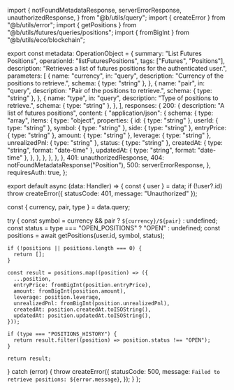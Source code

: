 import {
  notFoundMetadataResponse,
  serverErrorResponse,
  unauthorizedResponse,
} from "@b/utils/query";
import { createError } from "@b/utils/error";
import { getPositions } from "@b/utils/futures/queries/positions";
import { fromBigInt } from "@b/utils/eco/blockchain";

export const metadata: OperationObject = {
  summary: "List Futures Positions",
  operationId: "listFuturesPositions",
  tags: ["Futures", "Positions"],
  description:
    "Retrieves a list of futures positions for the authenticated user.",
  parameters: [
    {
      name: "currency",
      in: "query",
      description: "Currency of the positions to retrieve.",
      schema: { type: "string" },
    },
    {
      name: "pair",
      in: "query",
      description: "Pair of the positions to retrieve.",
      schema: { type: "string" },
    },
    {
      name: "type",
      in: "query",
      description: "Type of positions to retrieve.",
      schema: { type: "string" },
    },
  ],
  responses: {
    200: {
      description: "A list of futures positions",
      content: {
        "application/json": {
          schema: {
            type: "array",
            items: {
              type: "object",
              properties: {
                id: { type: "string" },
                userId: { type: "string" },
                symbol: { type: "string" },
                side: { type: "string" },
                entryPrice: { type: "string" },
                amount: { type: "string" },
                leverage: { type: "string" },
                unrealizedPnl: { type: "string" },
                status: { type: "string" },
                createdAt: { type: "string", format: "date-time" },
                updatedAt: { type: "string", format: "date-time" },
              },
            },
          },
        },
      },
    },
    401: unauthorizedResponse,
    404: notFoundMetadataResponse("Position"),
    500: serverErrorResponse,
  },
  requiresAuth: true,
};

export default async (data: Handler) => {
  const { user } = data;
  if (!user?.id)
    throw createError({ statusCode: 401, message: "Unauthorized" });

  const { currency, pair, type } = data.query;

  try {
    const symbol = currency && pair ? `${currency}/${pair}` : undefined;
    const status = type === "OPEN_POSITIONS" ? "OPEN" : undefined;
    const positions = await getPositions(user.id, symbol, status);

    if (!positions || positions.length === 0) {
      return [];
    }

    const result = positions.map((position) => ({
      ...position,
      entryPrice: fromBigInt(position.entryPrice),
      amount: fromBigInt(position.amount),
      leverage: position.leverage,
      unrealizedPnl: fromBigInt(position.unrealizedPnl),
      createdAt: position.createdAt.toISOString(),
      updatedAt: position.updatedAt.toISOString(),
    }));

    if (type === "POSITIONS_HISTORY") {
      return result.filter((position) => position.status !== "OPEN");
    }

    return result;
  } catch (error) {
    throw createError({
      statusCode: 500,
      message: `Failed to retrieve positions: ${error.message}`,
    });
  }
};
